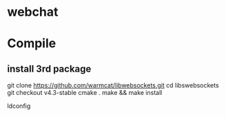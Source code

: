# webchat

# Compile

## install 3rd package

git clone https://github.com/warmcat/libwebsockets.git
cd libswebsockets
git checkout v4.3-stable
cmake .
make && make install

ldconfig




 
 
